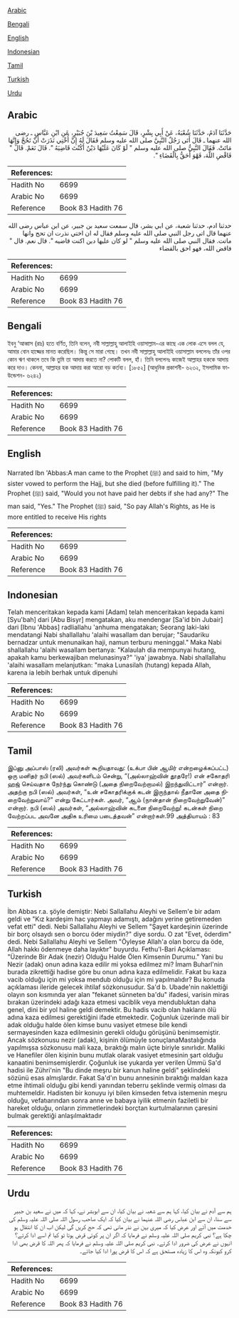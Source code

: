 [Arabic](#arabic)

[Bengali](#bengali)

[English](#english)

[Indonesian](#indonesian)

[Tamil](#tamil)

[Turkish](#turkish)

[Urdu](#urdu)

## Arabic


<div dir="rtl" lang="ar" style={{fontSize:'larger',backgroundColor:'#f8f9fa',padding:20}}>
حَدَّثَنَا آدَمُ، حَدَّثَنَا شُعْبَةُ، عَنْ أَبِي بِشْرٍ، قَالَ سَمِعْتُ سَعِيدَ بْنَ جُبَيْرٍ، عَنِ ابْنِ عَبَّاسٍ ـ رضى الله عنهما ـ قَالَ أَتَى رَجُلٌ النَّبِيَّ صلى الله عليه وسلم فَقَالَ لَهُ إِنَّ أُخْتِي نَذَرَتْ أَنْ تَحُجَّ وَإِنَّهَا مَاتَتْ‏.‏ فَقَالَ النَّبِيُّ صلى الله عليه وسلم ‏"‏ لَوْ كَانَ عَلَيْهَا دَيْنٌ أَكُنْتَ قَاضِيَهُ ‏"‏‏.‏ قَالَ نَعَمْ‏.‏ قَالَ ‏"‏ فَاقْضِ اللَّهَ، فَهْوَ أَحَقُّ بِالْقَضَاءِ ‏"‏‏.‏
</div>
<div style={{backgroundColor:'#f8f9fa',padding:20, marginBottom: 10}}><table> <thead> <tr> <th>References:</th> <th></th> </tr> </thead> <tbody><tr><td>Hadith No</td><td>6699</td></tr><tr><td>Arabic No</td><td>6699</td></tr><tr><td>Reference</td><td>Book 83 Hadith 76</td></tr></tbody></table></div>


<div dir="rtl" lang="ar" style={{fontSize:'larger',backgroundColor:'#f8f9fa',padding:20}}>
حدثنا ادم، حدثنا شعبة، عن ابي بشر، قال سمعت سعيد بن جبير، عن ابن عباس رضى الله عنهما قال اتى رجل النبي صلى الله عليه وسلم فقال له ان اختي نذرت ان تحج وانها ماتت. فقال النبي صلى الله عليه وسلم " لو كان عليها دين اكنت قاضيه ". قال نعم. قال " فاقض الله، فهو احق بالقضاء
</div>
<div style={{backgroundColor:'#f8f9fa',padding:20, marginBottom: 10}}><table> <thead> <tr> <th>References:</th> <th></th> </tr> </thead> <tbody><tr><td>Hadith No</td><td>6699</td></tr><tr><td>Arabic No</td><td>6699</td></tr><tr><td>Reference</td><td>Book 83 Hadith 76</td></tr></tbody></table></div>

## Bengali


<div dir="ltr" lang="bn" style={{fontSize:'larger',backgroundColor:'#f8f9fa',padding:20}}>
ইবনু ‘আব্বাস (রাঃ) হতে বর্ণিত, তিনি বলেন, নবী সাল্লাল্লাহু আলাইহি ওয়াসাল্লাম-এর কাছে এক লোক এসে বলল যে, আমার বোন হাজ্জের মানত করেছিল। কিন্তু সে মারা গেছে। তখন নবী সাল্লাল্লাহু আলাইহি ওয়াসাল্লাম বললেনঃ তাঁর ওপর কোন ঋণ থাকলে তবে কি তুমি তা আদায় করতে না? লোকটি বলল, হাঁ। তিনি বললেনঃ কাজেই আল্লাহর হককে আদায় করে দাও। কেননা, আল্লাহর হক আদায় করা আরো বড় কর্তব্য। [১৮৫২] (আধুনিক প্রকাশনী- ৬২৩২, ইসলামিক ফাউন্ডেশন- ৬২৪২)
</div>
<div style={{backgroundColor:'#f8f9fa',padding:20, marginBottom: 10}}><table> <thead> <tr> <th>References:</th> <th></th> </tr> </thead> <tbody><tr><td>Hadith No</td><td>6699</td></tr><tr><td>Arabic No</td><td>6699</td></tr><tr><td>Reference</td><td>Book 83 Hadith 76</td></tr></tbody></table></div>

## English


<div dir="ltr" lang="en" style={{fontSize:'larger',backgroundColor:'#f8f9fa',padding:20}}>
Narrated Ibn 'Abbas:A man came to the Prophet (ﷺ) and said to him, "My sister vowed to perform the Hajj, but she died (before fulfilling it)." The Prophet (ﷺ) said, "Would you not have paid her debts if she had any?" The man said, "Yes." The Prophet (ﷺ) said, "So pay Allah's Rights, as He is more entitled to receive His rights
</div>
<div style={{backgroundColor:'#f8f9fa',padding:20, marginBottom: 10}}><table> <thead> <tr> <th>References:</th> <th></th> </tr> </thead> <tbody><tr><td>Hadith No</td><td>6699</td></tr><tr><td>Arabic No</td><td>6699</td></tr><tr><td>Reference</td><td>Book 83 Hadith 76</td></tr></tbody></table></div>

## Indonesian


<div dir="ltr" lang="id" style={{fontSize:'larger',backgroundColor:'#f8f9fa',padding:20}}>
Telah menceritakan kepada kami [Adam] telah menceritakan kepada kami [Syu'bah] dari [Abu Bisyr] mengatakan, aku mendengar [Sa'id bin Jubair] dari [Ibnu 'Abbas] radliallahu 'anhuma mengatakan; Seorang laki-laki mendatangi Nabi shallallahu 'alaihi wasallam dan berujar; "Saudariku bernadzar untuk menunaikan haji, namun terburu meninggal." Maka Nabi shallallahu 'alaihi wasallam bertanya: "Kalaulah dia mempunyai hutang, apakah kamu berkewajiban melunasinya?" 'iya' jawabnya. Nabi shallallahu 'alaihi wasallam melanjutkan: "maka Lunasilah (hutang) kepada Allah, karena ia lebih berhak untuk dipenuhi
</div>
<div style={{backgroundColor:'#f8f9fa',padding:20, marginBottom: 10}}><table> <thead> <tr> <th>References:</th> <th></th> </tr> </thead> <tbody><tr><td>Hadith No</td><td>6699</td></tr><tr><td>Arabic No</td><td>6699</td></tr><tr><td>Reference</td><td>Book 83 Hadith 76</td></tr></tbody></table></div>

## Tamil


<div dir="ltr" lang="ta" style={{fontSize:'larger',backgroundColor:'#f8f9fa',padding:20}}>
இப்னு அப்பாஸ் (ரலி) அவர்கள் கூறியதாவது: (உக்பா பின் ஆமிர் என்றழைக்கப்பட்ட) ஒரு மனிதர் நபி (ஸல்) அவர்களிடம் சென்று, “(அல்லாஹ்வின் தூதரே!) என் சகோதரி ஹஜ் செய்வதாக நேர்ந்து கொண்டு (அதை நிறைவேற்றாமல்) இறந்துவிட்டார்” என்றார். அதற்கு நபி (ஸல்) அவர்கள், “உன் சகோதரிக்குக் கடன் இருந்தால் நீதானே அதை நிறைவேற்றுவாய்?” என்று கேட்டார்கள். அவர், “ஆம் (நான்தான் நிறைவேற்றுவேன்)” என்றார். நபி (ஸல்) அவர்கள், “அல்லாஹ்வின் கடனை நிறைவேற்று! கடன்கள் நிறை வேற்றப்பட அவனே அதிக உரிமை படைத்தவன்” என்றார்கள்.99 அத்தியாயம் : 83
</div>
<div style={{backgroundColor:'#f8f9fa',padding:20, marginBottom: 10}}><table> <thead> <tr> <th>References:</th> <th></th> </tr> </thead> <tbody><tr><td>Hadith No</td><td>6699</td></tr><tr><td>Arabic No</td><td>6699</td></tr><tr><td>Reference</td><td>Book 83 Hadith 76</td></tr></tbody></table></div>

## Turkish


<div dir="ltr" lang="tr" style={{fontSize:'larger',backgroundColor:'#f8f9fa',padding:20}}>
İbn Abbas r.a. şöyle demiştir: Nebi Sallallahu Aleyhi ve Sellem'e bir adam geldi ve "Kız kardeşim hac yapmayı adamıştı, adağını yerine getiremeden vefat etti" dedi. Nebi Sallallahu Aleyhi ve Sellem "Şayet kardeşinin üzerinde bir borç olsaydı sen o borcu öder miydin?" diye sordu. O zat "Evet, öderdim" dedi. Nebi Sallallahu Aleyhi ve Sellem "Öyleyse Allah'a olan borcu da öde, Allah hakkı ödenmeye daha layıktır" buyurdu. Fethu'l-Bari Açıklaması: "Üzerinde Bir Adak (nezir) Olduğu Halde Ölen Kimsenin Durumu." Yani bu Nezir (adak) onun adına kaza edilir mi yoksa edilmez mi? İmam Buharl'nin burada zikrettiği hadise göre bu onun adına kaza edilmelidir. Fakat bu kaza vacib olduğu için mi yoksa mendub olduğu için mi yapılmalıdır? Bu konuda açıklaması ileride gelecek ihtilaf sözkonusudur. Sa'd b. Ubade'nin naklettiği olayın son kısmında yer alan "fekanet sünneten ba'du" ifadesi, varisin miras bırakan üzerindeki adağı kaza etmesi vaciblik veya mendubluktan daha genel, dini bir yol haline geldi demektir. Bu hadis vacib olan hakların ölü adına kaza edilmesi gerektiğini ifade etmektedir. Çoğunluk üzerinde mali bir adak olduğu halde ölen kimse bunu vasiyet etmese bile kendi sermayesinden kaza edilmesinin gerekli olduğu görüşünü benimsemiştir. Ancak sözkonusu nezir (adak), kişinin ölümüyle sonuçlanaMastalığında yapılmışsa sözkonusu mali kaza, bıraktığı malın üçte biriyle sınırlıdır. Maliki ve Hanefiler ölen kişinin bunu mutlak olarak vasiyet etmesinin şart olduğu kanaatini benimsemişlerdir. Çoğunluk ise yukarda yer verilen Ümmü Sa'd hadisi ile Zühri'nin "Bu dinde meşru bir kanun haline geldi" şeklindeki sözünü esas almışlardır. Fakat Sa'd'ın bunu annesinin bıraktığı maldan kaza etme ihtimali olduğu gibi kendi yanından teberru şeklinde vermiş olması da muhtemeldir. Hadisten bir konuyu iyi bilen kimseden fetva istemenin meşru olduğu, vefatıarından sonra anne ve babaya iyilik etmenin faziletli bir hareket olduğu, onların zimmetlerindeki borçtan kurtulmalarının çaresini bulmak gerektiği anlaşılmaktadır
</div>
<div style={{backgroundColor:'#f8f9fa',padding:20, marginBottom: 10}}><table> <thead> <tr> <th>References:</th> <th></th> </tr> </thead> <tbody><tr><td>Hadith No</td><td>6699</td></tr><tr><td>Arabic No</td><td>6699</td></tr><tr><td>Reference</td><td>Book 83 Hadith 76</td></tr></tbody></table></div>

## Urdu


<div dir="rtl" lang="ur" style={{fontSize:'larger',backgroundColor:'#f8f9fa',padding:20}}>
ہم سے آدم نے بیان کیا، کہا ہم سے شعبہ نے بیان کیا، ان سے ابوبشر نے، کہا کہ میں نے سعید بن جبیر سے سنا، ان سے ابن عباس رضی اللہ عنہما نے بیان کیا کہ ایک صاحب رسول اللہ صلی اللہ علیہ وسلم کی خدمت میں آئے اور عرض کیا کہ میری بہن نے نذر مانی تھی کہ حج کریں گی لیکن اب ان کا انتقال ہو چکا ہے؟ نبی کریم صلی اللہ علیہ وسلم نے فرمایا کہ اگر ان پر کوئی قرض ہوتا تو کیا تم اسے ادا کرتے؟ انہوں نے عرض کی ضرور ادا کرتے۔ نبی کریم صلی اللہ علیہ وسلم نے فرمایا کہ پھر اللہ کا قرض بھی ادا کرو کیونکہ وہ اس کا زیادہ مستحق ہے کہ اس کا قرض پورا ادا کیا جائے۔
</div>
<div style={{backgroundColor:'#f8f9fa',padding:20, marginBottom: 10}}><table> <thead> <tr> <th>References:</th> <th></th> </tr> </thead> <tbody><tr><td>Hadith No</td><td>6699</td></tr><tr><td>Arabic No</td><td>6699</td></tr><tr><td>Reference</td><td>Book 83 Hadith 76</td></tr></tbody></table></div>